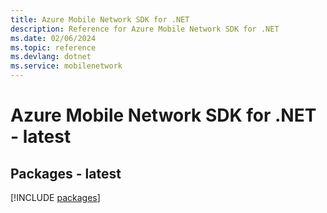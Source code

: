 ```yaml
---
title: Azure Mobile Network SDK for .NET
description: Reference for Azure Mobile Network SDK for .NET
ms.date: 02/06/2024
ms.topic: reference
ms.devlang: dotnet
ms.service: mobilenetwork
---
```

# Azure Mobile Network SDK for .NET - latest
## Packages - latest
[!INCLUDE [packages](mobile-network-index.md)]